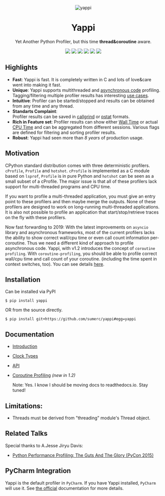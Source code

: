 <p align="center">
    <img src="https://raw.githubusercontent.com/sumerc/yappi/master/Misc/logo.png" alt="yappi">
</p>

<h1 align="center">Yappi</h1>
<p align="center">
    Yet Another Python Profiler, but this time <b>thread&coroutine</b> aware.
</p>

<p align="center">
    <img src="https://www.travis-ci.org/sumerc/yappi.svg?branch=master">
    <img src="https://img.shields.io/pypi/v/yappi.svg">
    <img src="https://img.shields.io/pypi/dw/yappi.svg">
    <img src="https://img.shields.io/pypi/pyversions/yappi.svg">
    <img src="https://img.shields.io/github/last-commit/sumerc/yappi.svg">
    <img src="https://img.shields.io/github/license/sumerc/yappi.svg">
</p>

## Highlights

- **Fast**: Yappi is fast. It is completely written in C and lots of love&care went into making it fast.
- **Unique**: Yappi supports multithreaded and [asynchronous code](https://github.com/sumerc/yappi/blob/master/doc/coroutine-profiling.md) profiling. Tagging/filtering multiple profiler results has interesting [use cases](https://github.com/sumerc/yappi/blob/master/doc/api.md#set_tag_callback).
- **Intuitive**: Profiler can be started/stopped and results can be obtained from any time and any thread.
- **Standarts Complaint**: Profiler results can be saved in [callgrind](http://valgrind.org/docs/manual/cl-format.html) or [pstat](http://docs.python.org/3.4/library/profile.html#pstats.Stats) formats.
- **Rich in Feature set**: Profiler results can show either [Wall Time](https://en.wikipedia.org/wiki/Elapsed_real_time) or actual [CPU Time](http://en.wikipedia.org/wiki/CPU_time) and can be aggregated from different sessions. Various flags are defined for filtering and sorting profiler results.
- **Robust**: Yappi had seen more than *8 years* of production usage.

## Motivation

CPython standard distribution comes with three deterministic profilers. `cProfile`, `Profile` and `hotshot`. `cProfile` is implemented as a C module based on `lsprof`, `Profile` is in pure Python and `hotshot` can be seen as a small subset of a cProfile. The major issue is that all of these profilers lack support for multi-threaded programs and CPU time.

If you want to profile a  multi-threaded application, you must give an entry point to these profilers and then maybe merge the outputs. None of these profilers are designed to work on long-running multi-threaded applications. It is also not possible to profile an application that start/stop/retrieve traces on the fly with these profilers. 

Now fast forwarding to 2019: With the latest improvements on `asyncio` library and asynchronous frameworks, most of the current profilers lacks the ability to show correct wall/cpu time or even call count information per-coroutine. Thus we need a different kind of approach to profile asynchronous code. Yappi, with v1.2 introduces the concept of `coroutine profiling`. With `coroutine-profiling`, you should be able to profile correct wall/cpu time and call count of your coroutine. (including the time spent in context switches, too). You can see details [here](https://github.com/sumerc/yappi/blob/master/doc/coroutine-profiling.md).


## Installation

Can be installed via PyPI

```
$ pip install yappi
```

OR from the source directly.

```
$ pip install git+https://github.com/sumerc/yappi#egg=yappi
```

## Documentation

- [Introduction](https://github.com/sumerc/yappi/blob/master/doc/introduction.md)
- [Clock Types](https://github.com/sumerc/yappi/blob/master/doc/clock_types.md)
- [API](https://github.com/sumerc/yappi/blob/master/doc/api.md)
- [Coroutine Profiling](https://github.com/sumerc/yappi/blob/master/doc/coroutine-profiling.md) _(new in 1.2)_

  Note: Yes. I know I should be moving docs to readthedocs.io. Stay tuned!


## Limitations:
* Threads must be derived from "threading" module's Thread object.

## Related Talks

  Special thanks to A.Jesse Jiryu Davis:
- [Python Performance Profiling: The Guts And The Glory (PyCon 2015)](https://www.youtube.com/watch?v=4uJWWXYHxaM)

## PyCharm Integration

Yappi is the default profiler in `PyCharm`. If you have Yappi installed, `PyCharm` will use it. See [the official](https://www.jetbrains.com/help/pycharm/profiler.html) documentation for more details.

